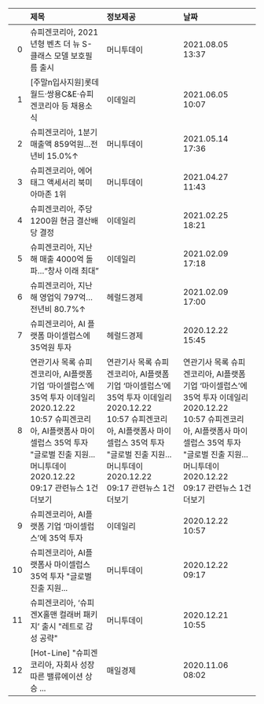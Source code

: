 |    | 제목                                                                                                                                                                                                                   | 정보제공                                                                                                                                                                                                               | 날짜                                                                                                                                                                                                                   |
|---:|:-----------------------------------------------------------------------------------------------------------------------------------------------------------------------------------------------------------------------|:-----------------------------------------------------------------------------------------------------------------------------------------------------------------------------------------------------------------------|:-----------------------------------------------------------------------------------------------------------------------------------------------------------------------------------------------------------------------|
|  0 | 슈피겐코리아, 2021년형 벤츠 더 뉴 S-클래스 모델 보호필름 출시                                                                                                                                                          | 머니투데이                                                                                                                                                                                                             | 2021.08.05 13:37                                                                                                                                                                                                       |
|  1 | [주말n입사지원]롯데월드·쌍용C&E·슈피겐코리아 등 채용소식                                                                                                                                                               | 이데일리                                                                                                                                                                                                               | 2021.06.05 10:07                                                                                                                                                                                                       |
|  2 | 슈피겐코리아, 1분기 매출액 859억원…전년비 15.0%↑                                                                                                                                                                       | 머니투데이                                                                                                                                                                                                             | 2021.05.14 17:36                                                                                                                                                                                                       |
|  3 | 슈피겐코리아, 에어태그 액세서리 북미 아마존 1위                                                                                                                                                                        | 머니투데이                                                                                                                                                                                                             | 2021.04.27 11:43                                                                                                                                                                                                       |
|  4 | 슈피겐코리아, 주당 1200원 현금 결산배당 결정                                                                                                                                                                           | 이데일리                                                                                                                                                                                                               | 2021.02.25 18:21                                                                                                                                                                                                       |
|  5 | 슈피겐코리아, 지난해 매출 4000억 돌파…“창사 이래 최대”                                                                                                                                                                 | 이데일리                                                                                                                                                                                                               | 2021.02.09 17:18                                                                                                                                                                                                       |
|  6 | 슈피겐코리아, 지난해 영업익 797억…전년비 80.7%↑                                                                                                                                                                        | 헤럴드경제                                                                                                                                                                                                             | 2021.02.09 17:00                                                                                                                                                                                                       |
|  7 | 슈피겐코리아, AI 플랫폼 마이셀럽스에 35억원 투자                                                                                                                                                                       | 헤럴드경제                                                                                                                                                                                                             | 2020.12.22 15:45                                                                                                                                                                                                       |
|  8 | 연관기사 목록  슈피겐코리아, AI플랫폼 기업 ‘마이셀럽스’에 35억 투자  이데일리  2020.12.22 10:57  슈피겐코리아, AI플랫폼사 마이셀럽스 35억 투자 "글로벌 진출 지원...  머니투데이  2020.12.22 09:17  관련뉴스 1건 더보기 | 연관기사 목록  슈피겐코리아, AI플랫폼 기업 ‘마이셀럽스’에 35억 투자  이데일리  2020.12.22 10:57  슈피겐코리아, AI플랫폼사 마이셀럽스 35억 투자 "글로벌 진출 지원...  머니투데이  2020.12.22 09:17  관련뉴스 1건 더보기 | 연관기사 목록  슈피겐코리아, AI플랫폼 기업 ‘마이셀럽스’에 35억 투자  이데일리  2020.12.22 10:57  슈피겐코리아, AI플랫폼사 마이셀럽스 35억 투자 "글로벌 진출 지원...  머니투데이  2020.12.22 09:17  관련뉴스 1건 더보기 |
|  9 | 슈피겐코리아, AI플랫폼 기업 ‘마이셀럽스’에 35억 투자                                                                                                                                                                   | 이데일리                                                                                                                                                                                                               | 2020.12.22 10:57                                                                                                                                                                                                       |
| 10 | 슈피겐코리아, AI플랫폼사 마이셀럽스 35억 투자 "글로벌 진출 지원...                                                                                                                                                     | 머니투데이                                                                                                                                                                                                             | 2020.12.22 09:17                                                                                                                                                                                                       |
| 11 | 슈피겐코리아, ‘슈피겐X홀맨 컬래버 패키지’ 출시 "레트로 감성 공략"                                                                                                                                                      | 머니투데이                                                                                                                                                                                                             | 2020.12.21 10:55                                                                                                                                                                                                       |
| 12 | [Hot-Line] "슈피겐코리아, 자회사 성장 따른 밸류에이션 상승 ...                                                                                                                                                         | 매일경제                                                                                                                                                                                                               | 2020.11.06 08:02                                                                                                                                                                                                       |